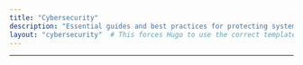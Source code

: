 ```yaml
---
title: "Cybersecurity"
description: "Essential guides and best practices for protecting systems, networks, and data from cyber threats. Learn about security tools, threat mitigation, and proactive measures to safeguard your digital environment."
layout: "cybersecurity"  # This forces Hugo to use the correct template
---
```

___